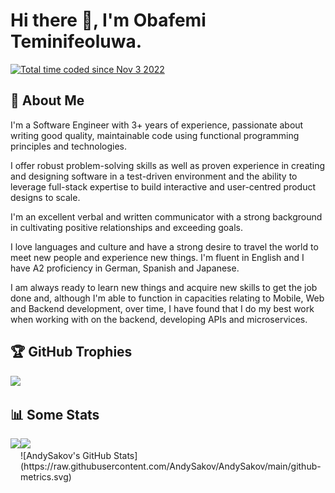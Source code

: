 # Hi there 👋, I'm Obafemi Teminifeoluwa.

<a href="https://wakatime.com/@d6e0b2a7-8833-4f8a-b4e6-9fd15c4135a4"><img src="https://wakatime.com/badge/user/d6e0b2a7-8833-4f8a-b4e6-9fd15c4135a4.svg" alt="Total time coded since Nov 3 2022" /></a>

## :brain: About Me

I'm a Software Engineer with 3+ years of experience, passionate about writing good quality, maintainable code using functional programming principles and technologies.

I offer robust problem-solving skills as well as proven experience in creating and designing software in a test-driven environment and the ability to leverage full-stack expertise to build interactive and user-centred product designs to scale. 

I'm an excellent verbal and written communicator with a strong background in cultivating positive relationships and exceeding goals. 

I love languages and culture and have a strong desire to travel the world to meet new people and experience new things. I'm fluent in English and I have A2 proficiency in German, Spanish and Japanese.

I am always ready to learn new things and acquire new skills to get the job done and, although I'm able to function in capacities relating to Mobile, Web and Backend development, over time, I have found that I do my best work when working with on the backend, developing APIs and microservices.

## 🏆 GitHub Trophies
![](https://github-profile-trophy.vercel.app/?username=AndySakov&theme=onedark&no-frame=false&no-bg=false&margin-w=4&margin-h=4)

## 📊 Some Stats

<div>
  <img height="170" align="left" src="https://github-readme-stats.vercel.app/api?username=AndySakov&count_private=true&include_all_commits=true&show_icons=true" />
  <img src="https://github-readme-stats.vercel.app/api/top-langs/?username=AndySakov&layout=compact&count_private=true&" />
  
</div>
![AndySakov's GitHub Stats](https://raw.githubusercontent.com/AndySakov/AndySakov/main/github-metrics.svg) 
